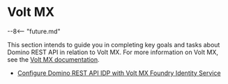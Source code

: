 # Volt MX

--8<-- "future.md"

This section intends to guide you in completing key goals and tasks about Domino REST API in relation to Volt MX. For more information on Volt MX, see the [Volt MX documentation](https://opensource.hcltechsw.com/volt-mx-docs/index.html).

- [Configure Domino REST API IDP with Volt MX Foundry Identity Service](configuring-keep-idplite-with-identity-service.md)

<!--
- Domino as IdP in Volt MX
-->